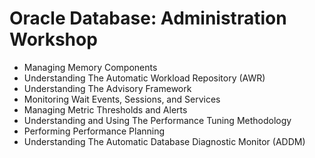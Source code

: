 # Oracle Database: Administration Workshop

* Managing Memory Components
* Understanding The Automatic Workload Repository (AWR)
* Understanding The Advisory Framework
* Monitoring Wait Events, Sessions, and Services
* Managing Metric Thresholds and Alerts
* Understanding and Using The Performance Tuning Methodology
* Performing Performance Planning
* Understanding The Automatic Database Diagnostic Monitor (ADDM)